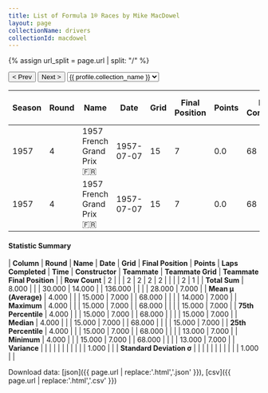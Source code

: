 ```yaml
---
title: List of Formula 1® Races by Mike MacDowel
layout: page
collectionName: drivers
collectionId: macdowel
---
```


{% assign url_split = page.url | split: "/" %}
<div id="collection-navigation">
<button onclick="selector.options[selector.selectedIndex-1].value && (window.location = selector.options[selector.selectedIndex-1].value);">&lt; Prev</button>
<button onclick="selector.options[selector.selectedIndex+1].value && (window.location = selector.options[selector.selectedIndex+1].value);">Next &gt;</button>
<select id="selector" onchange="this.options[this.selectedIndex].value && (window.location = this.options[this.selectedIndex].value);">
  {% for collectionId in site.data[page.collectionName].refs %}
    {% if collectionId == page.collectionId %}
      {% assign selected = "selected" %}
    {% else %}
      {% assign selected = "" %}
    {% endif %}
    {% assign profile = site.data[page.collectionName][collectionId].profile %}
    <option value="/f1/{{ page.collectionName }}/{{ collectionId }}/{{ url_split[4] }}" {{ selected }}>{{ profile.collection_name }}</option>
  {% endfor %}
</select>
</div>

| Season | Round | Name | Date | Grid | Final Position | Points | Laps Completed | Time | Constructor | Teammate | Teammate Grid | Teammate Final Position |
|--|--|--|--|--|--|--|--|--|--|--|--|--|
| 1957 | 4 | 1957 French Grand Prix 🇫🇷 | 1957-07-07 | 15 | 7 | 0.0 | 68 |   | Cooper 🇬🇧 | [Jack Brabham 🇦🇺](/f1/drivers/jack_brabham) | 13 | R |
| 1957 | 4 | 1957 French Grand Prix 🇫🇷 | 1957-07-07 | 15 | 7 | 0.0 | 68 |   | Cooper 🇬🇧 | [Jack Brabham 🇦🇺](/f1/drivers/jack_brabham) | 15 | 7 |

#### Statistic Summary

| **Column** | **Round** | **Name** | **Date** | **Grid** | **Final Position** | **Points** | **Laps Completed** | **Time** | **Constructor** | **Teammate** | **Teammate Grid** | **Teammate Final Position** |
| **Row Count** | 2 |  |  | 2 | 2 | 2 | 2 |  |  |  | 2 | 1 |
| **Total Sum** | 8.000 |  |  | 30.000 | 14.000 |  | 136.000 |  |  |  | 28.000 | 7.000 |
| **Mean μ (Average)** | 4.000 |  |  | 15.000 | 7.000 |  | 68.000 |  |  |  | 14.000 | 7.000 |
| **Maximum** | 4.000 |  |  | 15.000 | 7.000 |  | 68.000 |  |  |  | 15.000 | 7.000 |
| **75th Percentile** | 4.000 |  |  | 15.000 | 7.000 |  | 68.000 |  |  |  | 15.000 | 7.000 |
| **Median** | 4.000 |  |  | 15.000 | 7.000 |  | 68.000 |  |  |  | 15.000 | 7.000 |
| **25th Percentile** | 4.000 |  |  | 15.000 | 7.000 |  | 68.000 |  |  |  | 13.000 | 7.000 |
| **Minimum** | 4.000 |  |  | 15.000 | 7.000 |  | 68.000 |  |  |  | 13.000 | 7.000 |
| **Variance** |  |  |  |  |  |  |  |  |  |  | 1.000 |  |
| **Standard Deviation σ** |  |  |  |  |  |  |  |  |  |  | 1.000 |  |

Download data: [json]({{ page.url | replace:'.html','.json' }}), [csv]({{ page.url | replace:'.html','.csv' }})
